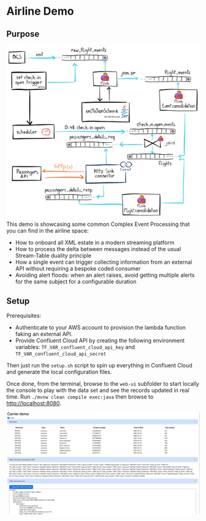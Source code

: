 # Airline Demo

## Purpose
![Pipeline](./pipeline.png)
This demo is showcasing some common Complex Event Processing that you can find in the airline space:
- How to onboard all XML estate in a modern streaming platform
- How to process the delta between messages instead of the usual Stream-Table duality principle
- How a single event can trigger collecting information from an external API without requiring a bespoke coded consumer
- Avoiding alert floods: when an alert raises, avoid getting multiple alerts for the same subject for a configurable duration


## Setup 
Prerequisites: 
- Authenticate to your AWS account to provision the lambda function faking an external API.
- Provide Confluent Cloud API by creating the following environment variables: `TF_VAR_confluent_cloud_api_key` and  `TF_VAR_confluent_cloud_api_secret` 

Then just run the `setup.sh` script to spin up everything in Confluent Cloud and generate the local configuration files. 

Once done, from the terminal, browse to the `web-ui` subfolder to start locally the console to play with the data set and see the records updated in real time. Run `./mvnw clean compile exec:java` then browse to [http://localhost:8080]().

![web-ui](./web-ui.jpg)



